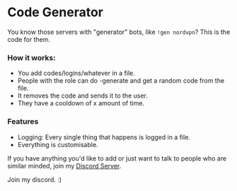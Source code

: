 # Code Generator
You know those servers with "generator" bots, like `!gen nordvpn`? This is the code for them.

### How it works:
* You add codes/logins/whatever in a file.
* People with the role can do -generate and get a random code from the file.
* It removes the code and sends it to the user.
* They have a cooldown of x amount of time.

### Features
* Logging: Every single thing that happens is logged in a file.
* Everything is customisable.

If you have anything you'd like to add or just want to talk to people who are similar minded, join my [Discord Server](https://chasa.wtf).

Join my discord. :)
